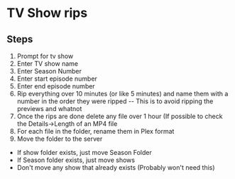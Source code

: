 # TV Show rips

## Steps

1. Prompt for tv show
2. Enter TV show name
3. Enter Season Number
4. Enter start episode number
5. Enter end episode number
6. Rip everything over 10 minutes (or like 5 minutes) and name them with a number in the order they were ripped -- This is to avoid ripping the previews and whatnot
7. Once the rips are done delete any file over 1 hour (If possible to check the Details->Length of an MP4 file
8. For each file in the folder, rename them in Plex format
9. Move the folder to the server

* If show folder exists, just move Season Folder
* If Season folder exists, just move shows
* Don't move any show that already exists (Probably won't need this)
